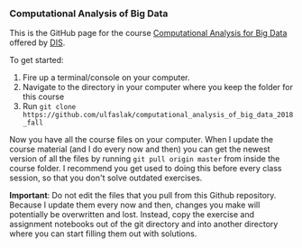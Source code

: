 ### Computational Analysis of Big Data

This is the GitHub page for the course [Computational Analysis for Big Data](https://disabroad.org/copenhagen/courses/computation-analyses-big-data/) offered by [DIS](https://disabroad.org/).

To get started:

1. Fire up a terminal/console on your computer.
2. Navigate to the directory in your computer where you keep the folder for this course
3. Run `git clone https://github.com/ulfaslak/computational_analysis_of_big_data_2018_fall`

Now you have all the course files on your computer. When I update the course material (and I do every now and then) you can get the newest version of all the files by running `git pull origin master` from inside the course folder. I recommend you get used to doing this before every class session, so that you don't solve outdated exercises.

**Important**: Do not edit the files that you pull from this Github repository. Because I update them every now and then, changes you make will potentially be overwritten and lost. Instead, copy the exercise and assignment notebooks out of the git directory and into another directory where you can start filling them out with solutions.